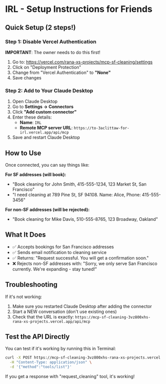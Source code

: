 # IRL - Setup Instructions for Friends

## Quick Setup (2 steps!)

### Step 1: Disable Vercel Authentication
**IMPORTANT**: The owner needs to do this first!

1. Go to: https://vercel.com/rana-xs-projects/mcp-sf-cleaning/settings
2. Click on "Deployment Protection" 
3. Change from "Vercel Authentication" to **"None"**
4. Save changes

### Step 2: Add to Your Claude Desktop

1. Open Claude Desktop
2. Go to **Settings → Connectors**
3. Click **"Add custom connector"**
4. Enter these details:
   - **Name**: `IRL`
   - **Remote MCP server URL**: `https://to-3aclittaw-for-irl.vercel.app/api/mcp`
5. Save and restart Claude Desktop

## How to Use

Once connected, you can say things like:

**For SF addresses (will book):**
- "Book cleaning for John Smith, 415-555-1234, 123 Market St, San Francisco"
- "I need cleaning at 789 Pine St, SF 94108. Name: Alice, Phone: 415-555-3456"

**For non-SF addresses (will be rejected):**
- "Book cleaning for Mike Davis, 510-555-8765, 123 Broadway, Oakland"

## What It Does

- ✅ Accepts bookings for San Francisco addresses
- ✅ Sends email notification to cleaning service
- ✅ Returns: "Request successful. You will get a confirmation soon."
- ❌ Rejects non-SF addresses with: "Sorry, we only serve San Francisco currently. We're expanding - stay tuned!"

## Troubleshooting

If it's not working:
1. Make sure you restarted Claude Desktop after adding the connector
2. Start a NEW conversation (don't use existing ones)
3. Check that the URL is exactly: `https://mcp-sf-cleaning-3vz800xhs-rana-xs-projects.vercel.app/api/mcp`

## Test the API Directly

You can test if it's working by running this in Terminal:
```bash
curl -X POST https://mcp-sf-cleaning-3vz800xhs-rana-xs-projects.vercel.app/api/mcp \
  -H "Content-Type: application/json" \
  -d '{"method":"tools/list"}'
```

If you get a response with "request_cleaning" tool, it's working!